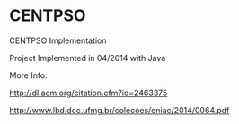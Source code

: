 # CENTPSO
CENTPSO Implementation

Project Implemented in 04/2014 with Java

More Info: 

http://dl.acm.org/citation.cfm?id=2463375

http://www.lbd.dcc.ufmg.br/colecoes/eniac/2014/0064.pdf


